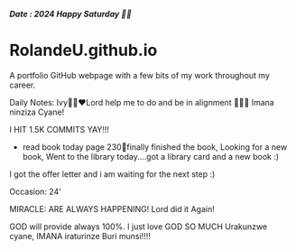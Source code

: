 ***Date : 2024 Happy Saturday 🫶🏾***
# RolandeU.github.io
 
A portfolio GitHub webpage with a few bits of my work throughout my career.

Daily Notes:
Ivy🙌🏽❤️Lord help me to do and be in alignment  💚🙏🏾 Imana ninziza Cyane!

I HIT 1.5K COMMITS YAY!!!
- read book today page 230💚finally finished the book, Looking for a new book, 
Went to the library today....got a library card and a new book :)

I got the offer letter and i am waiting for the next step :)

Occasion: 24'

MIRACLE: ARE ALWAYS HAPPENING!
Lord did it Again! 

GOD will provide always 100%. I just love GOD SO MUCH
Urakunzwe cyane, IMANA iraturinze Buri munsi!!!!






